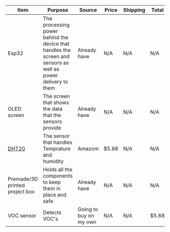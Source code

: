 |     Item      |                                                        Purpose                                                               |     Source    |     Price     |    Shipping    |         Total         |
| ------------- | ---------------------------------------------------------------------------------------------------------------------------- | ------------- | ------------- | -------------- | --------------------- |
|Esp32          |The processing power behind the device that handles the screen and sensors as well as power delivery to them                  |Already have   |     N/A       |    N/A         |       N/A             |
|OLED screen    |The screen that shows the data that the sensors provide                                                                       |Already have   |     N/A       |    N/A         |       N/A             |
|[DHT20](https://www.amazon.com/Temperature-Humidity-Sensor-Digital-Replaces/dp/B0F21T53BZ) |The sensor that handles Temprature and humidity   |Amazom         |     $5.88     |    N/A         |       N/A             |
|Premade/3D printed project box| Holds all the components to keep them in place and safe                                                       |Already have   |     N/A       |    N/A         |       N/A             |
|VOC sensor     |Detects VOC's                                                                                                                 |Going to buy on my own|   N/A  |    N/A         |       $5.88           |
